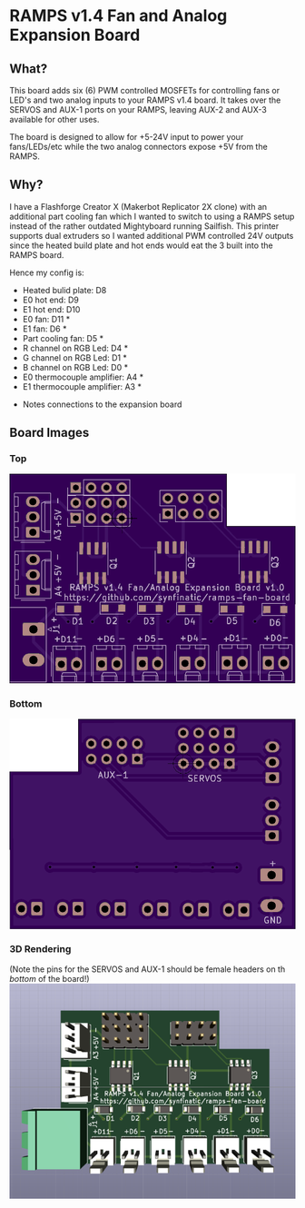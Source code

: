 # RAMPS v1.4 Fan and Analog Expansion Board

## What?

This board adds six (6) PWM controlled MOSFETs for controlling fans or LED's
and two analog inputs to your RAMPS v1.4 board.  It takes over the SERVOS and
AUX-1 ports on your RAMPS, leaving AUX-2 and AUX-3 available for other uses.

The board is designed to allow for +5-24V input to power your fans/LEDs/etc 
while the two analog connectors expose +5V from the RAMPS.

## Why?

I have a Flashforge Creator X (Makerbot Replicator 2X clone) with an additional
part cooling fan which I wanted to switch to using a RAMPS setup instead of the
rather outdated Mightyboard running Sailfish.  This printer supports dual extruders
so I wanted additional PWM controlled 24V outputs since the heated build plate and
hot ends would eat the 3 built into the RAMPS board.

Hence my config is:

 - Heated bulid plate: D8
 - E0 hot end: D9
 - E1 hot end: D10
 - E0 fan: D11 *
 - E1 fan: D6 *
 - Part cooling fan: D5 *
 - R channel on RGB Led: D4 *
 - G channel on RGB Led: D1 *
 - B channel on RGB Led: D0 *
 - E0 thermocouple amplifier: A4 *
 - E1 thermocouple amplifier: A3 *

* Notes connections to the expansion board

## Board Images

### Top
![top](top.png)

### Bottom
![bottom](bottom.png)

### 3D Rendering
(Note the pins for the SERVOS and AUX-1 should be female headers on th _bottom_ of the board!)
![3d render](3d-render.png)
